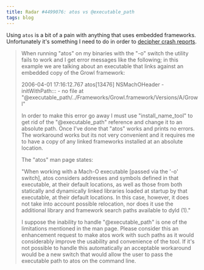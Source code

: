 ```yaml
---
title: Radar #4499076: atos vs @executable_path
tags: blog
---
```


Using `atos` is a bit of a pain with anything that uses embedded frameworks. Unfortunately it's something I need to do in order to [decipher crash reports](http://www.wincent.com/a/about/wincent/weblog/archives/2006/03/automated_strip.php).

> When running "atos" on my binaries with the "-o" switch the utility fails to work and I get error messages like the following; in this example we are talking about an executable that links against an embedded copy of the Growl framework:
>
> 2006-04-01 17:16:12.767 atos\[13476\] NSMachOHeader -initWithPath::: - no file at "@executable_path/../Frameworks/Growl.framework/Versions/A/Growl"
>
> In order to make this error go away I must use "install_name_tool" to get rid of the "@executable_path" reference and change it to an absolute path. Once I've done that "atos" works and prints no errors. The workaround works but its not very convenient and it requires me to have a copy of any linked frameworks installed at an absolute location.
>
> The "atos" man page states:
>
> "When working with a Mach-O executable \[passed via the '-o' switch\], atos considers addresses and symbols defined in that executable, at their default locations, as well as those from both statically and dynamically linked libraries loaded at startup by that executable, at their default locations. In this case, however, it does not take into account possible relocation, nor does it use the additional library and framework search paths available to dyld (1)."
>
> I suppose the inability to handle "@executable_path" is one of the limitations mentioned in the man page. Please consider this an enhancement request to make atos work with such paths as it would considerably improve the usability and convenience of the tool. If it's not possible to handle this automatically an acceptable workaround would be a new switch that would allow the user to pass the executable path to atos on the command line.
